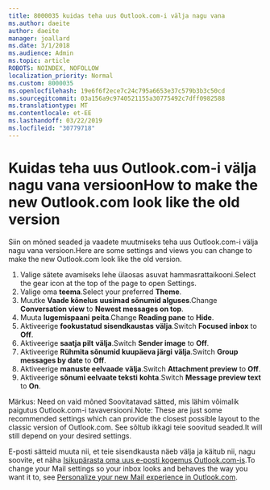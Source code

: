 ```yaml
---
title: 8000035 kuidas teha uus Outlook.com-i välja nagu vana
ms.author: daeite
author: daeite
manager: joallard
ms.date: 3/1/2018
ms.audience: Admin
ms.topic: article
ROBOTS: NOINDEX, NOFOLLOW
localization_priority: Normal
ms.custom: 8000035
ms.openlocfilehash: 19e6f6f2ece7c24c795a6653e37c579b3b3c50cd
ms.sourcegitcommit: 03a156a9c9740521155a30775492c7dff0982588
ms.translationtype: MT
ms.contentlocale: et-EE
ms.lasthandoff: 03/22/2019
ms.locfileid: "30779718"
---
```

# <a name="how-to-make-the-new-outlookcom-look-like-the-old-version"></a><span data-ttu-id="4171d-102">Kuidas teha uus Outlook.com-i välja nagu vana versioon</span><span class="sxs-lookup"><span data-stu-id="4171d-102">How to make the new Outlook.com look like the old version</span></span>

<span data-ttu-id="4171d-103">Siin on mõned seaded ja vaadete muutmiseks teha uus Outlook.com-i välja nagu vana versioon.</span><span class="sxs-lookup"><span data-stu-id="4171d-103">Here are some settings and views you can change to make the new Outlook.com look like the old version.</span></span>

1. <span data-ttu-id="4171d-104">Valige sätete avamiseks lehe ülaosas asuvat hammasrattaikooni.</span><span class="sxs-lookup"><span data-stu-id="4171d-104">Select the gear icon at the top of the page to open Settings.</span></span>
2. <span data-ttu-id="4171d-105">Valige oma **teema**.</span><span class="sxs-lookup"><span data-stu-id="4171d-105">Select your preferred **Theme**.</span></span>
3. <span data-ttu-id="4171d-106">Muutke **Vaade kõnelus** **uusimad sõnumid alguses**.</span><span class="sxs-lookup"><span data-stu-id="4171d-106">Change **Conversation view** to **Newest messages on top**.</span></span>
4. <span data-ttu-id="4171d-107">Muuta **lugemispaani** **peita**.</span><span class="sxs-lookup"><span data-stu-id="4171d-107">Change **Reading pane** to **Hide**.</span></span>
5. <span data-ttu-id="4171d-108">Aktiveerige **fookustatud sisendkaustas** **välja**.</span><span class="sxs-lookup"><span data-stu-id="4171d-108">Switch **Focused inbox** to **Off**.</span></span>
6. <span data-ttu-id="4171d-109">Aktiveerige **saatja pilt** **välja**.</span><span class="sxs-lookup"><span data-stu-id="4171d-109">Switch **Sender image** to **Off**.</span></span> 
7. <span data-ttu-id="4171d-110">Aktiveerige **Rühmita sõnumid kuupäeva järgi** **välja**.</span><span class="sxs-lookup"><span data-stu-id="4171d-110">Switch **Group messages by date** to **Off**.</span></span> 
8. <span data-ttu-id="4171d-111">Aktiveerige **manuste eelvaade** **välja**.</span><span class="sxs-lookup"><span data-stu-id="4171d-111">Switch **Attachment preview** to **Off**.</span></span> 
9. <span data-ttu-id="4171d-112">Aktiveerige **sõnumi eelvaate teksti** **kohta**.</span><span class="sxs-lookup"><span data-stu-id="4171d-112">Switch **Message preview text** to **On**.</span></span>

<span data-ttu-id="4171d-113">Märkus: Need on vaid mõned Soovitatavad sätted, mis lähim võimalik paigutus Outlook.com-i tavaversiooni.</span><span class="sxs-lookup"><span data-stu-id="4171d-113">Note: These are just some recommended settings which can provide the closest possible layout to the classic version of Outlook.com.</span></span> <span data-ttu-id="4171d-114">See sõltub ikkagi teie soovitud seaded.</span><span class="sxs-lookup"><span data-stu-id="4171d-114">It will still depend on your desired settings.</span></span>

<span data-ttu-id="4171d-115">E-posti sätteid muuta nii, et teie sisendkausta näeb välja ja käitub nii, nagu soovite, et näha [Isikupärasta oma uus e-posti kogemus Outlook.com-is](https://support.office.com/article/b41c2ecb-f23c-42b3-b7f8-659646d5e58c).</span><span class="sxs-lookup"><span data-stu-id="4171d-115">To change your Mail settings so your inbox looks and behaves the way you want it to, see [Personalize your new Mail experience in Outlook.com](https://support.office.com/article/b41c2ecb-f23c-42b3-b7f8-659646d5e58c).</span></span>